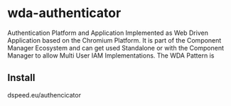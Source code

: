 # wda-authenticator
Authentication Platform and Application Implemented as Web Driven Application based on the Chromium Platform.
It is part of the Component Manager Ecosystem and can get used Standalone or with the Component Manager to allow Multi User IAM Implementations.
The WDA Pattern is 


## Install
dspeed.eu/authencicator
